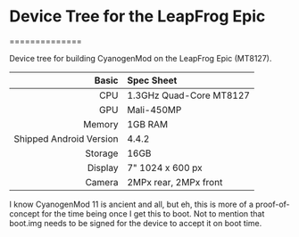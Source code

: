 # Device Tree for the LeapFrog Epic
==============

Device tree for building CyanogenMod on the LeapFrog Epic (MT8127).

Basic   | Spec Sheet
-------:|:-------------------------
CPU     | 1.3GHz Quad-Core MT8127
GPU     | Mali-450MP
Memory  | 1GB RAM
Shipped Android Version | 4.4.2
Storage | 16GB
Display | 7" 1024 x 600 px
Camera  | 2MPx rear, 2MPx front

I know CyanogenMod 11 is ancient and all, but eh, this is more of a proof-of-concept for the time being once I get this to boot. Not to mention that boot.img needs to be signed for the device to accept it on boot time.
